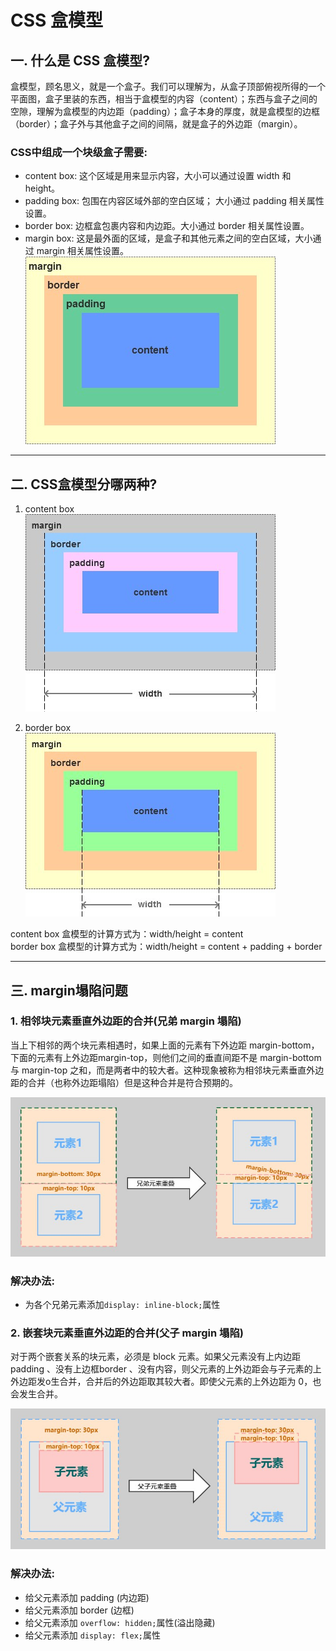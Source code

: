# CSS 盒模型

## 一. 什么是 CSS 盒模型?
 盒模型，顾名思义，就是一个盒子。我们可以理解为，从盒子顶部俯视所得的一个平面图，盒子里装的东西，相当于盒模型的内容（content）；东西与盒子之间的空隙，理解为盒模型的内边距（padding）；盒子本身的厚度，就是盒模型的边框（border）；盒子外与其他盒子之间的间隔，就是盒子的外边距（margin）。<br>

### CSS中组成一个块级盒子需要:<br>
* content box: 这个区域是用来显示内容，大小可以通过设置 width 和 height。
* padding box: 包围在内容区域外部的空白区域； 大小通过 padding 相关属性设置。
* border box: 边框盒包裹内容和内边距。大小通过 border 相关属性设置。
* margin box: 这是最外面的区域，是盒子和其他元素之间的空白区域，大小通过 margin 相关属性设置。
![CSS盒模型示意图](images/CSS盒模型示意图.jpg)

***

## 二. CSS盒模型分哪两种?
1. content box <br>
![边框盒](images/边框盒.jpg)

2. border box <br>
![内容盒](images/内容盒.jpg)

content box 盒模型的计算方式为：width/height = content <br>
border box 盒模型的计算方式为：width/height = content + padding + border
***
## 三. margin塌陷问题
### 1. 相邻块元素垂直外边距的合并(兄弟 margin 塌陷)<br>
当上下相邻的两个块元素相遇时，如果上面的元素有下外边距 margin-bottom，下面的元素有上外边距margin-top，则他们之间的垂直间距不是 margin-bottom 与 margin-top 之和，而是两者中的较大者。这种现象被称为相邻块元素垂直外边距的合并（也称外边距塌陷）但是这种合并是符合预期的。<br>

![兄弟margin合并](images/兄弟margin合并.jpg)

### 解决办法:<br>
* 为各个兄弟元素添加`display: inline-block;`属性

### 2. 嵌套块元素垂直外边距的合并(父子 margin 塌陷)<br>
   对于两个嵌套关系的块元素，必须是 block 元素。如果父元素没有上内边距 padding 、没有上边框border 、没有内容，则父元素的上外边距会与子元素的上外边距发o生合并，合并后的外边距取其较大者。即使父元素的上外边距为 0，也会发生合并。

![父子margin合并](images/父子margin合并.jpg)

### 解决办法:<br>
* 给父元素添加 padding (内边距)
* 给父元素添加 border (边框)
* 给父元素添加 `overflow: hidden;`属性(溢出隐藏)
* 给父元素添加 `display: flex;`属性